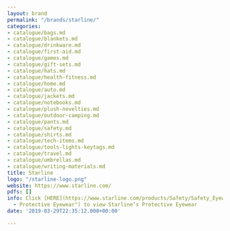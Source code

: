 ```yaml
---
layout: brand
permalink: "/brands/starline/"
categories:
- catalogue/bags.md
- catalogue/blankets.md
- catalogue/drinkware.md
- catalogue/first-aid.md
- catalogue/games.md
- catalogue/gift-sets.md
- catalogue/hats.md
- catalogue/health-fitness.md
- catalogue/home.md
- catalogue/auto.md
- catalogue/jackets.md
- catalogue/notebooks.md
- catalogue/plush-novelties.md
- catalogue/outdoor-camping.md
- catalogue/pants.md
- catalogue/safety.md
- catalogue/shirts.md
- catalogue/tech-items.md
- catalogue/tools-lights-keytags.md
- catalogue/travel.md
- catalogue/umbrellas.md
- catalogue/writing-materials.md
title: Starline
logo: "/starline-logo.png"
website: https://www.starline.com/
pdfs: []
info: Click [HERE](https://www.starline.com/products/Safety/Safety_Eyewear "Starline
  - Protective Eyewear") to view Starline’s Protective Eyewear
date: '2019-03-29T22:35:12.000+00:00'

---
```

